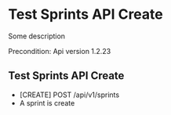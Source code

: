 # Test Sprints API Create
Some description

Precondition: Api version 1.2.23

## Test Sprints API Create
* [CREATE] POST /api/v1/sprints
* A sprint is create